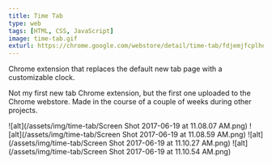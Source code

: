 ```yaml
---
title: Time Tab
type: web
tags: [HTML, CSS, JavaScript]
image: time-tab.gif
exturl: https://chrome.google.com/webstore/detail/time-tab/fdjemjfcplhejdekgjbdjjobbkipoddd
---
```

Chrome extension that replaces the default new tab page with a customizable clock.

Not my first new tab Chrome extension, but the first one uploaded to the Chrome webstore. Made in the course of a couple of weeks during other projects. 

![alt](/assets/img/time-tab/Screen Shot 2017-06-19 at 11.08.07 AM.png)
![alt](/assets/img/time-tab/Screen Shot 2017-06-19 at 11.08.59 AM.png)
![alt](/assets/img/time-tab/Screen Shot 2017-06-19 at 11.10.27 AM.png)
![alt](/assets/img/time-tab/Screen Shot 2017-06-19 at 11.10.54 AM.png)